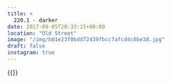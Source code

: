 ```yaml
---
title: >
  220.1 - darker
date: 2017-09-05T20:33:15+00:00
location: "Old Street"
image: "/img/b01e23f0bdd72439fbcc7afcd4c6be38.jpg"
draft: false
instagram: true
---
```


{{<photo src="/img/b01e23f0bdd72439fbcc7afcd4c6be38.jpg">}}
